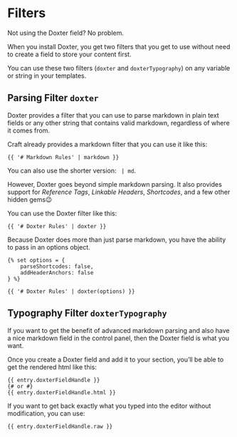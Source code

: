 # Filters
Not using the Doxter field? No problem.

When you install Doxter, you get two filters that you get to use without need to create a field to store your content first.

You can use these two filters (`doxter` and `doxterTypography`) on any variable or string in your templates.

## Parsing Filter `doxter`
Doxter provides a filter that you can use to parse markdown in plain text fields or any other string that contains valid markdown, regardless of where it comes from.

Craft already provides a markdown filter that you can use it like this:

```twig
{{ '# Markdown Rules' | markdown }}
```

You can also use the shorter version: ` | md`.

However, Doxter goes beyond simple markdown parsing. It also provides support for _Reference Tags_, _Linkable Headers_, _Shortcodes_, and a few other hidden gems😉

You can use the Doxter filter like this:

```twig
{{ '# Doxter Rules' | doxter }}
```

Because Doxter does more than just parse markdown, you have the ability to pass in an options object.

```twig
{% set options = {
    parseShortcodes: false,
    addHeaderAnchors: false
} %}

{{ '# Doxter Rules' | doxter(options) }}
```

## Typography Filter `doxterTypography`
If you want to get the benefit of advanced markdown parsing and also have a nice markdown field in the control panel, then the Doxter field is what you want.

Once you create a Doxter field and add it to your section, you’ll be able to get the rendered html like this:

```twig
{{ entry.doxterFieldHandle }}
{# or #}
{{ entry.doxterFieldHandle.html }}
```

If you want to get back exactly what you typed into the editor without modification, you can use:

```twig
{{ entry.doxterFieldHandle.raw }}
```
